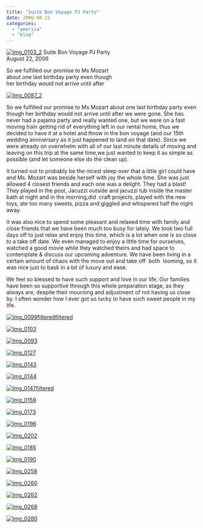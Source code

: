 ```yaml
---
title: "Suite Bon Voyage PJ Party"
date: 2006-08-22
categories: 
  - "america"
  - "blog"
---
```


[![Img_0103_2](https://pub-ac94b3f306b24c0dba4238943c97f2e1.r2.dev/2008/05/07/img_0103_2.png "Img_0103_2")](https://pub-ac94b3f306b24c0dba4238943c97f2e1.r2.dev/photos/uncategorized/2008/05/07/img_0103_2.png) Suite Bon Voyage PJ Party  
August 22, 2006

So we fulfilled our promise to Ms Mozart  
about one last birthday party even though  
her birthday would not arrive until after

<!--more-->

[![Img_0087_2](https://pub-ac94b3f306b24c0dba4238943c97f2e1.r2.dev/2008/05/07/img_0087_2.png "Img_0087_2")](https://pub-ac94b3f306b24c0dba4238943c97f2e1.r2.dev/photos/uncategorized/2008/05/07/img_0087_2.png)

So we fulfilled our promise to Ms Mozart about one last birthday party even though her birthday would not arrive until after we were gone. She has never had a pajama party and really wanted one, but we were on a fast moving train getting rid of everything left in our rental home, thus we decided to have it at a hotel and throw in the bon voyage (and our 15th wedding anniversary as it just happened to land on that date). Since we were already on overwhelm with all of our last minute details of moving and leaving on this trip at the same time,we just wanted to keep it as simple as possible (and let someone else do the clean up).  
  
It turned out to probably be the nicest sleep over that a little girl could have and Ms. Mozart was beside herself with joy the whole time. She was just allowed 4 closest friends and each one was a delight. They had a blast! They played in the pool, Jacuzzi outside and jacuzzi tub inside the master bath at night and in the morning,did  craft projects, played with the new toys, ate too many sweets, pizza and giggled and whispered half the night away.  
  
It was also nice to spend some pleasant and relaxed time with family and close friends that we have been much too busy for lately. We took two full days off to just relax and enjoy this time, which is a lot when one is so close to a take off date. We even managed to enjoy a little time for ourselves, watched a good movie while they watched theirs and had space to contemplate & discuss our upcoming adventure. We have been living in a certain amount of chaos with the move out and take off  both  looming, so it was nice just to bask in a bit of luxury and ease.  
  
We feel so blessed to have such support and love in our life. Our families have been so supportive through this whole preparation stage, as they always are, despite their mourning and adjustment of not having us close by. I often wonder how I ever got so lucky to have such sweet people in my life.  
  

[![Img_0099filteredfiltered](https://pub-ac94b3f306b24c0dba4238943c97f2e1.r2.dev/2008/05/07/img_0099filteredfiltered.png "Img_0099filteredfiltered")](https://pub-ac94b3f306b24c0dba4238943c97f2e1.r2.dev/photos/uncategorized/2008/05/07/img_0099filteredfiltered.png)

[![Img_0103](https://pub-ac94b3f306b24c0dba4238943c97f2e1.r2.dev/2008/05/07/img_0103.png "Img_0103")](https://pub-ac94b3f306b24c0dba4238943c97f2e1.r2.dev/photos/uncategorized/2008/05/07/img_0103.png)

[![Img_0093](https://pub-ac94b3f306b24c0dba4238943c97f2e1.r2.dev/2008/05/07/img_0093.png "Img_0093")](https://pub-ac94b3f306b24c0dba4238943c97f2e1.r2.dev/photos/uncategorized/2008/05/07/img_0093.png)

[![Img_0127](https://pub-ac94b3f306b24c0dba4238943c97f2e1.r2.dev/2008/05/07/img_0127.png "Img_0127")](https://pub-ac94b3f306b24c0dba4238943c97f2e1.r2.dev/photos/uncategorized/2008/05/07/img_0127.png)

[![Img_0143](https://pub-ac94b3f306b24c0dba4238943c97f2e1.r2.dev/2008/05/07/img_0143.png "Img_0143")](https://pub-ac94b3f306b24c0dba4238943c97f2e1.r2.dev/photos/uncategorized/2008/05/07/img_0143.png)

[![Img_0144](https://pub-ac94b3f306b24c0dba4238943c97f2e1.r2.dev/2008/05/07/img_0144.png "Img_0144")](https://pub-ac94b3f306b24c0dba4238943c97f2e1.r2.dev/photos/uncategorized/2008/05/07/img_0144.png)

[![Img_0147filtered](https://pub-ac94b3f306b24c0dba4238943c97f2e1.r2.dev/2008/05/07/img_0147filtered.png "Img_0147filtered")](https://pub-ac94b3f306b24c0dba4238943c97f2e1.r2.dev/photos/uncategorized/2008/05/07/img_0147filtered.png)

[![Img_0159](https://pub-ac94b3f306b24c0dba4238943c97f2e1.r2.dev/2008/05/07/img_0159.png "Img_0159")](https://pub-ac94b3f306b24c0dba4238943c97f2e1.r2.dev/photos/uncategorized/2008/05/07/img_0159.png)

[![Img_0173](https://pub-ac94b3f306b24c0dba4238943c97f2e1.r2.dev/2008/05/07/img_0173.png "Img_0173")](https://pub-ac94b3f306b24c0dba4238943c97f2e1.r2.dev/photos/uncategorized/2008/05/07/img_0173.png)

[![Img_0196](https://pub-ac94b3f306b24c0dba4238943c97f2e1.r2.dev/2008/05/07/img_0196.png "Img_0196")](https://pub-ac94b3f306b24c0dba4238943c97f2e1.r2.dev/photos/uncategorized/2008/05/07/img_0196.png)

[![Img_0202](https://pub-ac94b3f306b24c0dba4238943c97f2e1.r2.dev/2008/05/07/img_0202.png "Img_0202")](https://pub-ac94b3f306b24c0dba4238943c97f2e1.r2.dev/photos/uncategorized/2008/05/07/img_0202.png)

[![Img_0185](https://pub-ac94b3f306b24c0dba4238943c97f2e1.r2.dev/2008/05/07/img_0185.png "Img_0185")](https://pub-ac94b3f306b24c0dba4238943c97f2e1.r2.dev/photos/uncategorized/2008/05/07/img_0185.png)

[![Img_0190](https://pub-ac94b3f306b24c0dba4238943c97f2e1.r2.dev/2008/05/07/img_0190.png "Img_0190")](https://pub-ac94b3f306b24c0dba4238943c97f2e1.r2.dev/photos/uncategorized/2008/05/07/img_0190.png)

[![Img_0258](https://pub-ac94b3f306b24c0dba4238943c97f2e1.r2.dev/2008/05/07/img_0258.png "Img_0258")](https://pub-ac94b3f306b24c0dba4238943c97f2e1.r2.dev/photos/uncategorized/2008/05/07/img_0258.png)

[![Img_0260](https://pub-ac94b3f306b24c0dba4238943c97f2e1.r2.dev/2008/05/07/img_0260.png "Img_0260")](https://pub-ac94b3f306b24c0dba4238943c97f2e1.r2.dev/photos/uncategorized/2008/05/07/img_0260.png)

[![Img_0262](https://pub-ac94b3f306b24c0dba4238943c97f2e1.r2.dev/2008/05/07/img_0262.png "Img_0262")](https://pub-ac94b3f306b24c0dba4238943c97f2e1.r2.dev/photos/uncategorized/2008/05/07/img_0262.png)

[![Img_0268](https://pub-ac94b3f306b24c0dba4238943c97f2e1.r2.dev/2008/05/07/img_0268.png "Img_0268")](https://pub-ac94b3f306b24c0dba4238943c97f2e1.r2.dev/photos/uncategorized/2008/05/07/img_0268.png)

[![Img_0280](https://pub-ac94b3f306b24c0dba4238943c97f2e1.r2.dev/2008/05/07/img_0280.png "Img_0280")](https://pub-ac94b3f306b24c0dba4238943c97f2e1.r2.dev/photos/uncategorized/2008/05/07/img_0280.png)
